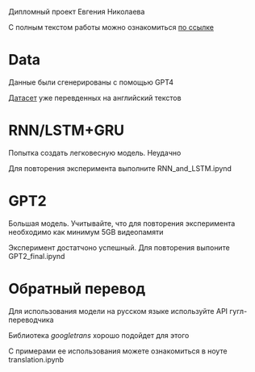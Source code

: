 Дипломный проект Евгения Николаева

С полным текстом работы можно ознакомиться [по ссылке](https://hub.sfedu.ru/repository/material/801316135/)
# Data

Данные были сгенерированы с помощью GPT4

[Датасет](https://drive.google.com/file/d/1geThU5EFUdjVQReDg5oXs2ZdueQSt38N/view?usp=sharing) уже перевденных на английский текстов 


# RNN/LSTM+GRU

Попытка создать легковесную модель. Неудачно

Для повторения эксперимента выполните RNN_and_LSTM.ipynd

# GPT2
 Большая модель. Учитывайте, что для повторения эксперимента необходимо как минимум 5GB видеопамяти
 
Эксперимент достатчоно успешный. Для повторения выпоните GPT2_final.ipynd

# Обратный перевод
Для использования модели на русском языке используйте API гугл-переводчика

Библиотека *googletrans* хорошо подойдет для этого

С примерами ее использования можете ознакомиться в ноуте translation.ipynb